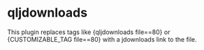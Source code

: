 # qljdownloads

This plugin replaces tags like {qljdownloads file==80} or {CUSTOMIZABLE_TAG file==80} with a jdownloads link to the file.